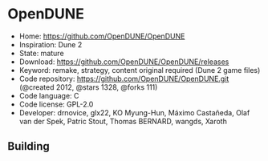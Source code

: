 # OpenDUNE

- Home: https://github.com/OpenDUNE/OpenDUNE
- Inspiration: Dune 2
- State: mature
- Download: https://github.com/OpenDUNE/OpenDUNE/releases
- Keyword: remake, strategy, content original required (Dune 2 game files)
- Code repository: https://github.com/OpenDUNE/OpenDUNE.git (@created 2012, @stars 1328, @forks 111)
- Code language: C
- Code license: GPL-2.0
- Developer: drnovice, glx22, KO Myung-Hun, Máximo Castañeda, Olaf van der Spek, Patric Stout, Thomas BERNARD, wangds, Xaroth

## Building
